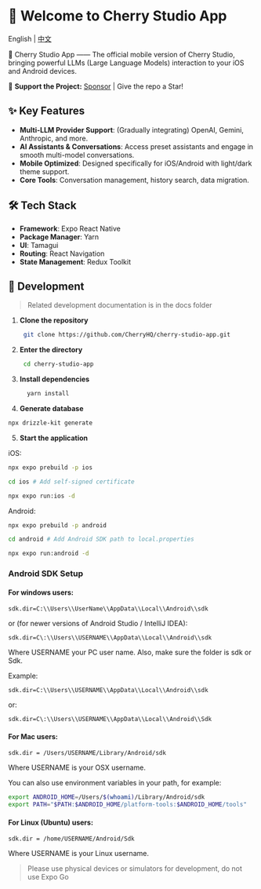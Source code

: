 # 🍒 Welcome to Cherry Studio App

English | [中文](./README-zh.md)

🍒 Cherry Studio App —— The official mobile version of Cherry Studio, bringing powerful LLMs (Large Language Models) interaction to your iOS and Android devices.

🌟 **Support the Project:** [Sponsor](https://github.com/CherryHQ/cherry-studio/blob/main/docs/sponsor.md) | Give the repo a Star!

## ✨ Key Features

- **Multi-LLM Provider Support**: (Gradually integrating) OpenAI, Gemini, Anthropic, and more.
- **AI Assistants & Conversations**: Access preset assistants and engage in smooth multi-model conversations.
- **Mobile Optimized**: Designed specifically for iOS/Android with light/dark theme support.
- **Core Tools**: Conversation management, history search, data migration.

## 🛠️ Tech Stack

- **Framework**: Expo React Native
- **Package Manager**: Yarn
- **UI**: Tamagui
- **Routing**: React Navigation
- **State Management**: Redux Toolkit

## 🚀 Development

> Related development documentation is in the docs folder

1. **Clone the repository**

   ```bash
    git clone https://github.com/CherryHQ/cherry-studio-app.git
   ```

2. **Enter the directory**

   ```bash
    cd cherry-studio-app
   ```

3. **Install dependencies**

   ```bash
     yarn install
   ```

4. **Generate database**

```bash
npx drizzle-kit generate
```

5. **Start the application**

iOS:

```bash
npx expo prebuild -p ios

cd ios # Add self-signed certificate

npx expo run:ios -d
```

Android:

```bash
npx expo prebuild -p android

cd android # Add Android SDK path to local.properties

npx expo run:android -d
```

### Android SDK Setup
#### For windows users:
```
sdk.dir=C:\\Users\\UserName\\AppData\\Local\\Android\\sdk
```
or (for newer versions of Android Studio / IntelliJ IDEA):
```
sdk.dir=C\:\\Users\\USERNAME\\AppData\\Local\\Android\\sdk
```
Where USERNAME your PC user name. Also, make sure the folder is sdk or Sdk.

Example:
```
sdk.dir=C:\\Users\\USERNAME\\AppData\\Local\\Android\\sdk
```
or:
```
sdk.dir=C\:\\Users\\USERNAME\\AppData\\Local\\Android\\Sdk
```

#### For Mac users:
```
sdk.dir = /Users/USERNAME/Library/Android/sdk
```
Where USERNAME is your OSX username.

You can also use environment variables in your path, for example:
```bash
export ANDROID_HOME=/Users/$(whoami)/Library/Android/sdk
export PATH="$PATH:$ANDROID_HOME/platform-tools:$ANDROID_HOME/tools"
```

#### For Linux (Ubuntu) users:
```
sdk.dir = /home/USERNAME/Android/Sdk
```
Where USERNAME is your Linux username.

> Please use physical devices or simulators for development, do not use Expo Go
